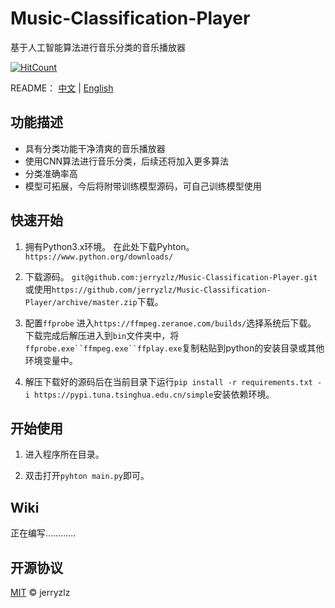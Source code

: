 # Music-Classification-Player
基于人工智能算法进行音乐分类的音乐播放器

[![HitCount](http://hits.dwyl.com/jerryzlz/Music-Classification-Player.svg)](http://hits.dwyl.com/jerryzlz/Music-Classification-Player)

README： [中文](README.md)  |  [English](README_EN.md)

## 功能描述
- 具有分类功能干净清爽的音乐播放器
- 使用CNN算法进行音乐分类，后续还将加入更多算法
- 分类准确率高
- 模型可拓展，今后将附带训练模型源码，可自己训练模型使用

## 快速开始
1. 拥有Python3.x环境。
在此处下载Pyhton。
`https://www.python.org/downloads/`

2. 下载源码。
`git@github.com:jerryzlz/Music-Classification-Player.git`或使用`https://github.com/jerryzlz/Music-Classification-Player/archive/master.zip`下载。

3. 配置`ffprobe`
进入`https://ffmpeg.zeranoe.com/builds/`选择系统后下载。
下载完成后解压进入到`bin`文件夹中，将`ffprobe.exe``ffmpeg.exe``ffplay.exe`复制粘贴到python的安装目录或其他环境变量中。

4. 解压下载好的源码后在当前目录下运行`pip install -r requirements.txt -i https://pypi.tuna.tsinghua.edu.cn/simple`安装依赖环境。

## 开始使用
1. 进入程序所在目录。

2. 双击打开`pyhton main.py`即可。

## Wiki
正在编写…………

## 开源协议

[MIT](LICENSE) © jerryzlz
